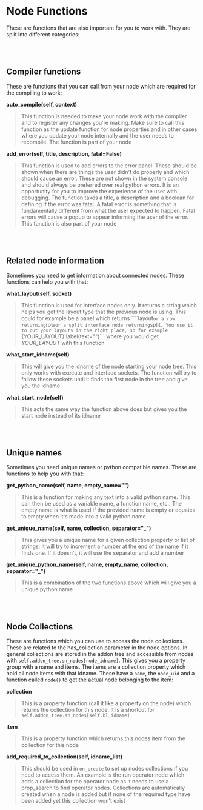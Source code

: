 # Node Functions
These are functions that are also important for you to work with. They are split into different categories:

<br></br>

## Compiler functions

These are functions that you can call from your node which are required for the compiling to work:

**auto_compile(self, context)**
> This function is needed to make your node work with the compiler and to register any changes you're making. Make sure to call this function as the update function for node properties and in other cases where you update your node internally and the user needs to recompile. The function is part of your node

**add_error(self, title, description, fatal=False)**
> This function is used to add errors to the error panel. These should be shown when there are things the user didn't do properly and which should cause an error. These are not shown in the system console and should always be preferred over real python errors. It is an opportunity for you to improve the experience of the user with debugging. The function takes a title, a description and a boolean for defining if the error was fatal. A fatal error is something that is fundamentally different from what the user expected to happen. Fatal errors will cause a popup to appear informing the user of the error. This function is also part of your node

<br></br>

## Related node information

Sometimes you need to get information about connected nodes. These functions can help you with that:

**what_layout(self, socket)**
> This function is used for Interface nodes only. It returns a string which helps you get the layout type that the previous node is using. This could for example be a panel which returns ````layout``` or a row returning ```row``` or a split interface node returning ```split```. You use it to put your layouts in the right place, so for example ```{YOUR_LAYOUT}.label(text="")``` where you would get *YOUR_LAYOUT* with this function

**what_start_idname(self)**
> This will give you the idname of the node starting your node tree. This only works with execute and interface sockets. The function will try to follow these sockets until it finds the first node in the tree and give you the idname

**what_start_node(self)**
> This acts the same way the function above does but gives you the start node instead of its idname

<br></br>

## Unique names

Sometimes you need unique names or python compatible names. These are functions to help you with that:

**get_python_name(self, name, empty_name="")**
> This is a function for making any text into a valid python name. This can then be used as a variable name, a function name, etc.. The empty name is what is used if the provided name is empty or equates to empty when it's made into a valid python name

**get_unique_name(self, name, collection, separator="_")**
> This gives you a unique name for a given collection property or list of strings. It will try to increment a number at the end of the name if it finds one. If it doesn't, it will use the separator and add a number

**get_unique_python_name(self, name, empty_name, collection, separator="_")**
> This is a combination of the two functions above which will give you a unique python name

<br></br>

## Node Collections

These are functions which you can use to access the node collections. These are related to the has_collection parameter in the node options. In general collections are stored in the addon tree and accessible from nodes with ```self.addon_tree.sn_nodes[node_idname]```. This gives you a property group with a name and items. The items are a collection property which hold all node items with that idname. These have a ```name```, the ```node_uid``` and a function called ```node()``` to get the actual node belonging to the item:

**collection**
> This is a property function (call it like a property on the node) which returns the collection for this node. It is a shortcut for ```self.addon_tree.sn_nodes[self.bl_idname]```

**item**
> This is a property function which returns this nodes item from the collection for this node

**add_required_to_collection(self, idname_list)**
> This should be used in ```on_create``` to set up nodes collections if you need to access them. An example is the run operator node which adds a collection for the operator node as it needs to use a prop_search to find operator nodes. Collections are automatically created when a node is added but if none of the required type have been added yet this collection won't exist
